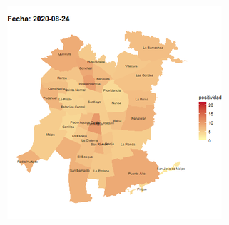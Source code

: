 ![alt-text](https://github.com/pjaguirreh/EvolucionCovid_GIF/blob/main/GIFPositividad.gif?raw=true)

